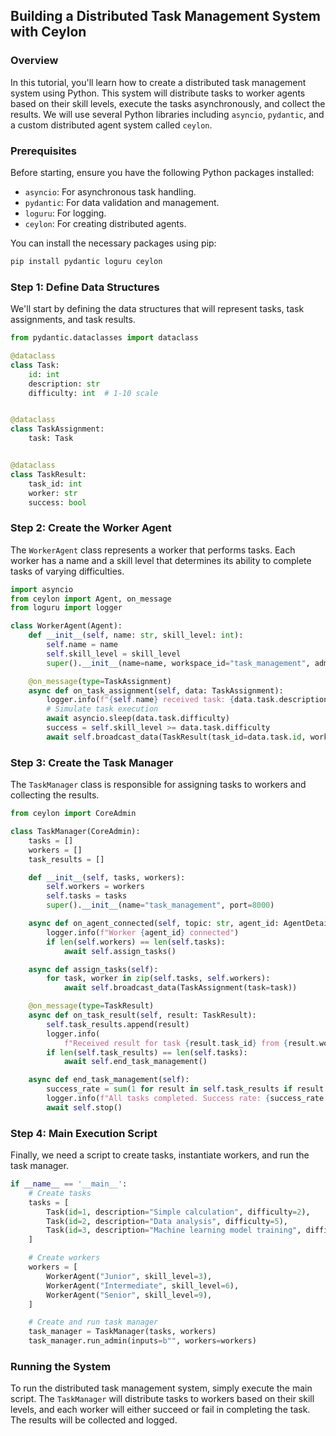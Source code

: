 ## Building a Distributed Task Management System with Ceylon

### Overview

In this tutorial, you'll learn how to create a distributed task management system using Python. This system will distribute tasks to worker agents based on their skill levels, execute the tasks asynchronously, and collect the results. We will use several Python libraries including `asyncio`, `pydantic`, and a custom distributed agent system called `ceylon`.

### Prerequisites

Before starting, ensure you have the following Python packages installed:

- `asyncio`: For asynchronous task handling.
- `pydantic`: For data validation and management.
- `loguru`: For logging.
- `ceylon`: For creating distributed agents.

You can install the necessary packages using pip:

```bash
pip install pydantic loguru ceylon
```

### Step 1: Define Data Structures

We'll start by defining the data structures that will represent tasks, task assignments, and task results.

```python
from pydantic.dataclasses import dataclass

@dataclass
class Task:
    id: int
    description: str
    difficulty: int  # 1-10 scale


@dataclass
class TaskAssignment:
    task: Task


@dataclass
class TaskResult:
    task_id: int
    worker: str
    success: bool
```

### Step 2: Create the Worker Agent

The `WorkerAgent` class represents a worker that performs tasks. Each worker has a name and a skill level that determines its ability to complete tasks of varying difficulties.

```python
import asyncio
from ceylon import Agent, on_message
from loguru import logger

class WorkerAgent(Agent):
    def __init__(self, name: str, skill_level: int):
        self.name = name
        self.skill_level = skill_level
        super().__init__(name=name, workspace_id="task_management", admin_port=8000)

    @on_message(type=TaskAssignment)
    async def on_task_assignment(self, data: TaskAssignment):
        logger.info(f"{self.name} received task: {data.task.description}")
        # Simulate task execution
        await asyncio.sleep(data.task.difficulty)
        success = self.skill_level >= data.task.difficulty
        await self.broadcast_data(TaskResult(task_id=data.task.id, worker=self.name, success=success))
```

### Step 3: Create the Task Manager

The `TaskManager` class is responsible for assigning tasks to workers and collecting the results.

```python
from ceylon import CoreAdmin

class TaskManager(CoreAdmin):
    tasks = []
    workers = []
    task_results = []

    def __init__(self, tasks, workers):
        self.workers = workers
        self.tasks = tasks
        super().__init__(name="task_management", port=8000)

    async def on_agent_connected(self, topic: str, agent_id: AgentDetail):
        logger.info(f"Worker {agent_id} connected")
        if len(self.workers) == len(self.tasks):
            await self.assign_tasks()

    async def assign_tasks(self):
        for task, worker in zip(self.tasks, self.workers):
            await self.broadcast_data(TaskAssignment(task=task))

    @on_message(type=TaskResult)
    async def on_task_result(self, result: TaskResult):
        self.task_results.append(result)
        logger.info(
            f"Received result for task {result.task_id} from {result.worker}: {'Success' if result.success else 'Failure'}")
        if len(self.task_results) == len(self.tasks):
            await self.end_task_management()

    async def end_task_management(self):
        success_rate = sum(1 for result in self.task_results if result.success) / len(self.task_results)
        logger.info(f"All tasks completed. Success rate: {success_rate:.2%}")
        await self.stop()
```

### Step 4: Main Execution Script

Finally, we need a script to create tasks, instantiate workers, and run the task manager.

```python
if __name__ == '__main__':
    # Create tasks
    tasks = [
        Task(id=1, description="Simple calculation", difficulty=2),
        Task(id=2, description="Data analysis", difficulty=5),
        Task(id=3, description="Machine learning model training", difficulty=8),
    ]

    # Create workers
    workers = [
        WorkerAgent("Junior", skill_level=3),
        WorkerAgent("Intermediate", skill_level=6),
        WorkerAgent("Senior", skill_level=9),
    ]

    # Create and run task manager
    task_manager = TaskManager(tasks, workers)
    task_manager.run_admin(inputs=b"", workers=workers)
```

### Running the System

To run the distributed task management system, simply execute the main script. The `TaskManager` will distribute tasks to workers based on their skill levels, and each worker will either succeed or fail in completing the task. The results will be collected and logged.